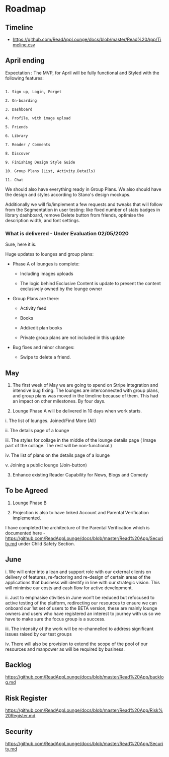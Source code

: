 
# Roadmap

## Timeline

- https://github.com/ReadAppLounge/docs/blob/master/Read%20App/Timeline.csv


## April ending

Expectation : The MVP, for  April  will be fully functional and Styled with  the following features:

``` 

1. Sign up, Login, Forget

2. On-boarding

3. Dashboard

4. Profile, with image upload

5. Friends

6. Library

7. Reader / Comments

8. Discover

9. Finishing Design Style Guide

10. Group Plans (List, Activity.Details)

11. Chat

```

We should also have everything ready in Group Plans. We also should have the design and styles according to Stano's design mockups.

Additionally we will fix/implement a few requests and tweaks that will follow from the Segmentation in user testing: like fixed number of stats badges in library dashboard, remove Delete button from friends, optimise the description width, and font settings.

### What is delivered - Under Evaluation 02/05/2020
Sure, here it is.

Huge updates to lounges and group plans:

* Phase A of lounges is complete: 

  * Including images uploads
  
  * The logic behind Exclusive Content is update to present the content exclusively owned by the lounge owner
  
  
* Group Plans are there:

  * Activity feed
  
  * Books
  
  * Add/edit plan books
  
  * Private group plans are not included in this update
  
  
* Bug fixes and minor changes:

  * Swipe to delete a friend.




## May

1. The first week of May we are going to spend on Stripe integration and intensive bug fixing.  The lounges are interconnected with group plans, and  group plans was moved in the timeline because of them. This had an impact on other milestones. By four days.

2. Lounge Phase A will be delivered in 10 days when work starts. 

i. The list of lounges. Joined/Find More (All)

ii. The details page of a lounge

iii. The styles for collage in the middle of the lounge details page ( Image part of the collage. The rest will be non-functional.) 

iv. The list of plans on the details page of a lounge

v. Joining a public lounge (Join-button)

3. Enhance existing Reader Capability for News, Blogs and  Comedy


## To be Agreed

1. Lounge Phase B

2. Projection is also to have linked Account and Parental Verification implemented.

I have completed  the architecture of the Parental Verification which is documented here - https://github.com/ReadAppLounge/docs/blob/master/Read%20App/Security.md  under Child Safety Section.



## June

i. We will enter into a lean and support role with our external clients on delivery of features, re-factoring and re-design of certain areas of the applications that business will identify in line with our strategic vision. This will minimise our costs and cash flow for active development. 

ii. Just to emphasise ctivities in June won’t be reduced but refocused to active testing of the platform, redirecting our resources to ensure we can onboard our 1st set of users to the BETA version, these are mainly lounge owners and users who have registered an interest to journey with us so we have to make sure the focus group is a success. 

iii. The intensity of the work will be re-channelled to address significant issues raised by our test groups

iv. There will also be provision to extend the scope of the pool of our resources and manpower as will be required by business.


## Backlog

https://github.com/ReadAppLounge/docs/blob/master/Read%20App/backlog.md




## Risk Register

https://github.com/ReadAppLounge/docs/blob/master/Read%20App/Risk%20Register.md

## Security

https://github.com/ReadAppLounge/docs/blob/master/Read%20App/Security.md

